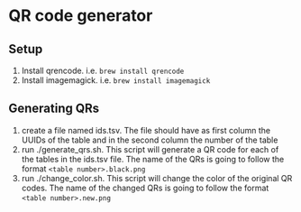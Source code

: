# QR code generator

## Setup

1. Install qrencode. i.e. `brew install qrencode`
2. Install imagemagick. i.e. `brew install imagemagick`

## Generating QRs

1. create a file named ids.tsv. The file should have as first column the UUIDs of the table and in the second column the number of the table
2. run ./generate_qrs.sh. This script will generate a QR code for each of the tables in the ids.tsv file. The name of the QRs is going to follow the format `<table number>.black.png`
3. run ./change_color.sh. This script will change the color of the original QR codes. The name of the changed QRs is going to follow the format `<table number>.new.png`


